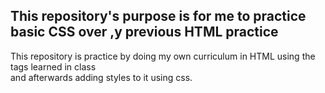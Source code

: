 <h2>
    This repository's purpose is for me to practice basic CSS over ,y previous HTML practice
</h2>
<p>
    This repository is practice by doing my own curriculum in HTML using the tags learned in class <br>
    and afterwards adding styles to it using css.
</p>